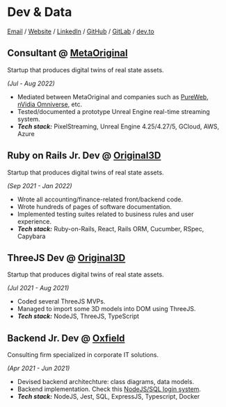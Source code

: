 # Dev & Data

[Email](mailto:israel.dynamics@gmail.com) 
/ [Website](https://i-assis.github.io/cv) 
/ [LinkedIn](https://www.linkedin.com/in/israel-assis-77105257/) 
/ [GitHub](https://github.com/i-assis/)
/ [GitLab](https://gitlab.com/i-assis/) 
/ [dev.to](https://dev.to/iassis)

## **Consultant** @ [MetaOriginal](https://www.linkedin.com/company/metaoriginal/)

Startup that produces digital twins of real state assets.

_(Jul - Aug 2022)_
 
  - Mediated between MetaOriginal and companies
  such as [PureWeb](https://www.pureweb.com/), [nVidia Omniverse](https://www.nvidia.com/en-us/omniverse/), etc.
  - Tested/documented a prototype Unreal Engine real-time streaming system.
  - **_Tech stack:_** PixelStreaming, Unreal Engine 4.25/4.27/5, GCloud, AWS, Azure

## **Ruby on Rails Jr. Dev** @ [Original3D](https://www.linkedin.com/company/original-3d/about/)

Startup that produces digital twins of real state assets.

_(Sep 2021 - Jan 2022)_
  
  - Wrote all accounting/finance-related front/backend code.  
  - Wrote hundreds of pages of software documentation.
  - Implemented testing suites related to business rules and user experience.
  - **_Tech stack:_** Ruby-on-Rails, React, Rails ORM, Cucumber, RSpec, Capybara

## **ThreeJS Dev** @ [Original3D](https://www.linkedin.com/company/original-3d/about/)

Startup that produces digital twins of real state assets.

_(Jul 2021 - Aug 2021)_
  
  - Coded several ThreeJS MVPs.
  - Managed to import some 3D models into DOM using ThreeJS.
  - **_Tech stack:_** NodeJS, ThreeJS, TypeScript 

## **Backend Jr. Dev** @ [Oxfield](https://www.linkedin.com/company/oxfield/about/)

Consulting firm specialized in corporate IT solutions.

_(Apr 2021 - Jun 2021)_

  - Devised backend architechture: class diagrams, data models.  
  - Backend implementation. Check this [NodeJS/SQL login system](https://github.com/i-assis/nodejs-mysql-handlebars-basic-login-system).
  - **_Tech stack:_** NodeJS, Jest, SQL, ExpressJS, Typescript, Docker
 